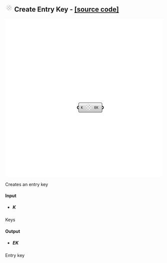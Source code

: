 ## ![](../images/icons/Create_Entry_Key.png) Create Entry Key - [[source code]](https://github.com/Eddy3D-Dev/Eddy3D-UMCF/blob/release/UMCF/CMP/Meta/CreateEntryKeyCMP.cs)

![](../images/components/Create_Entry_Key.png)

Creates an entry key

#### Input
* ##### K
Keys

#### Output
* ##### EK
Entry key